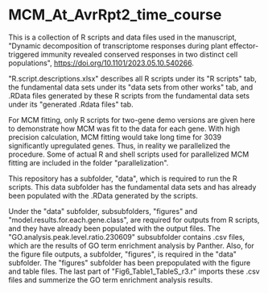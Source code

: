 # MCM_At_AvrRpt2_time_course
This is a collection of R scripts and data files used in the manuscript, "Dynamic decomposition of transcriptome responses during plant effector-triggered immunity revealed conserved responses in two distinct cell populations", https://doi.org/10.1101/2023.05.10.540266.

"R.script.descriptions.xlsx" describes all R scripts under its "R scripts" tab, the fundamental data sets under its "data sets from other works" tab, and .RData files generated by these R scripts from the fundamental data sets under its "generated .Rdata files" tab.

For MCM fitting, only R scripts for two-gene demo versions are given here to demonstrate how MCM was fit to the data for each gene. With high precision calculation, MCM fitting would take long time for 3039 significantly upregulated genes. Thus, in reality we parallelized the procedure. Some of actual R and shell scripts used for parallelized MCM fitting are included in the folder "parallelization".

This repository has a subfolder, "data", which is required to run the R scripts. This data subfolder has the fundamental data sets and has already been populated with the .RData generated by the scripts. 

Under the "data" subfolder, subsubfolders, "figures" and "model.results.for.each.gene.class", are required for outputs from R scripts, and they have already been populated with the output files. The "GO.analysis.peak.level.ratio.230609" subsubfolder contains .csv files, which are the results of GO term enrichment analysis by Panther. Also, for the figure file outputs, a subfolder, "figures", is required in the "data" subfolder. The "figures" subfolder has been prepopulated with the figure and table files. The last part of "Fig6_Table1_TableS_r3.r" imports these .csv files and summerize the GO term enrichment analysis results.
